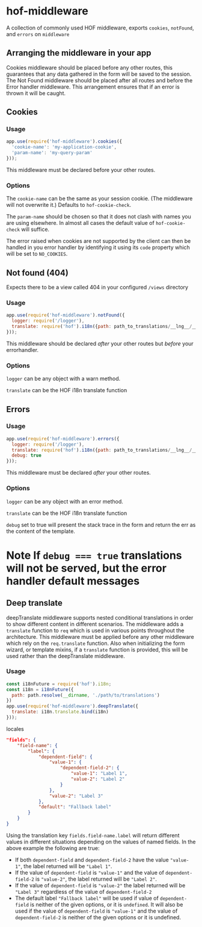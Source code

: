 # hof-middleware
A collection of commonly used HOF middleware, exports `cookies`, `notFound`, and `errors` on `middleware`

## Arranging the middleware in your app

Cookies middleware should be placed before any other routes, this guarantees that any data gathered in the form will be saved to the session.
The Not Found middleware should be placed after all routes and before the Error handler middleware. This arrangement ensures that if an error is thrown it will be caught.

## Cookies

### Usage
```js
app.use(require('hof-middleware').cookies({
  'cookie-name': 'my-application-cookie',
  'param-name': 'my-query-param'
}));
```

This middleware must be declared before your other routes.

### Options
The `cookie-name` can be the same as your session cookie. (The
middleware will not overwrite it.) Defaults to `hof-cookie-check`.

The `param-name` should be chosen so that it does not clash with names
you are using elsewhere. In almost all cases the default value of
`hof-cookie-check` will suffice.

The error raised when cookies are not supported by the client can then
be handled in you error handler by identifying it using its `code`
property which will be set to `NO_COOKIES`.

## Not found (404)

Expects there to be a view called 404 in your configured `/views` directory

### Usage
```js
app.use(require('hof-middleware').notFound({
  logger: require('/logger'),
  translate: require('hof').i18n({path: path_to_translations/__lng__/__ns__.json}).translate
}));
```

This middleware should be declared *after* your other routes but *before* your errorhandler.

### Options
`logger` can be any object with a warn method.

`translate` can be the HOF i18n translate function

## Errors

### Usage
```js
app.use(require('hof-middleware').errors({
  logger: require('/logger'),
  translate: require('hof').i18n({path: path_to_translations/__lng__/__ns__.json}).translate,
  debug: true
}));
```

This middleware must be declared *after* your other routes.

### Options
`logger` can be any object with an error method.

`translate` can be the HOF i18n translate function

`debug` set to true will present the stack trace in the form and return the err as the content of the template.

__Note__ If `debug === true` translations will not be served, but the error handler default messages
=======
## Deep translate

deepTranslate middleware supports nested conditional translations in order to show different content in different scenarios. The middleware adds a `translate` function to `req` which is used in various points throughout the architecture.  This middleware must be applied before any other middleware which rely on the `req.translate` function. Also when initializing the form wizard, or template mixins, if a `translate` function is provided, this will be used rather than the deepTranslate middleware.

### Usage

```js
const i18nFuture = require('hof').i18n;
const i18n = i18nFuture({
  path: path.resolve(__dirname, './path/to/translations')
})
app.use(require('hof-middleware').deepTranslate({
  translate: i18n.translate.bind(i18n)
}));
```

locales
```json
"fields": {
    "field-name": {
        "label": {
            "dependent-field": {
                "value-1": {
                    "dependent-field-2": {
                        "value-1": "Label 1",
                        "value-2": "Label 2"
                    }
                },
                "value-2": "Label 3"
            },
            "default": "Fallback label"
        }
    }
}
```

Using the translation key `fields.field-name.label` will return different values in different situations depending on the values of named fields. In the above example the following are true:

* If both `dependent-field` and `dependent-field-2` have the value `"value-1"`, the label returned will be `"Label 1"`.
* If the value of `dependent-field` is `"value-1"` and the value of `dependent-field-2` is `"value-2"`, the label returned will be `"Label 2"`.
* If the value of `dependent-field` is `"value-2"` the label returned will be `"Label 3"` regardless of the value of `dependent-field-2`
* The default label `"Fallback label"` will be used if value of `dependent-field` is neither of the given options, or it is `undefined`. It will also be used if the value of `dependent-field` is `"value-1"` and the value of `dependent-field-2` is neither of the given options or it is undefined.
